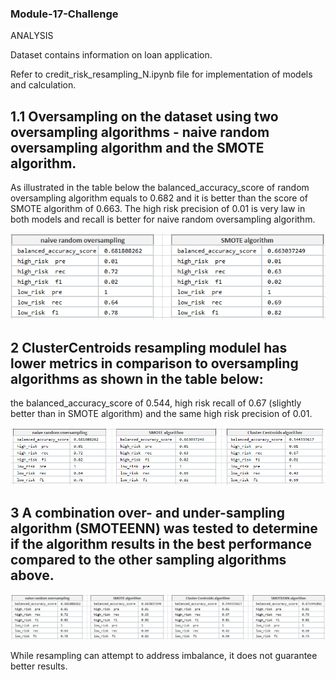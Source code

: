 ### Module-17-Challenge

ANALYSIS

Dataset contains information on loan application.

Refer to credit_risk_resampling_N.ipynb file for implementation of models and calculation.

## 1.1 Oversampling on the dataset using two oversampling algorithms - naive random oversampling algorithm and the SMOTE algorithm.
As illustrated in the table below the balanced_accuracy_score of random oversampling algorithm equals to 0.682 and it is better than the score of SMOTE algorithm of 0.663.
The high risk precision of 0.01 is very law in both models and recall is better for naive random oversampling algorithm.

![Table1](Capture1.1.PNG)



## 2 ClusterCentroids resampling moduleI has lower metrics in comparison to oversampling algorithms as shown in the table below: 
the balanced_accuracy_score of 0.544, high risk recall of 0.67 (slightly better than in SMOTE algorithm) and the same high risk precision of 0.01.

![Table2](Capture2.PNG)

## 3 A combination over- and under-sampling algorithm (SMOTEENN) was tested to determine if the algorithm results in the best performance compared to the other sampling algorithms above.

![Table3](Capture3.1.PNG)



While resampling can attempt to address imbalance, it does not guarantee better results.
